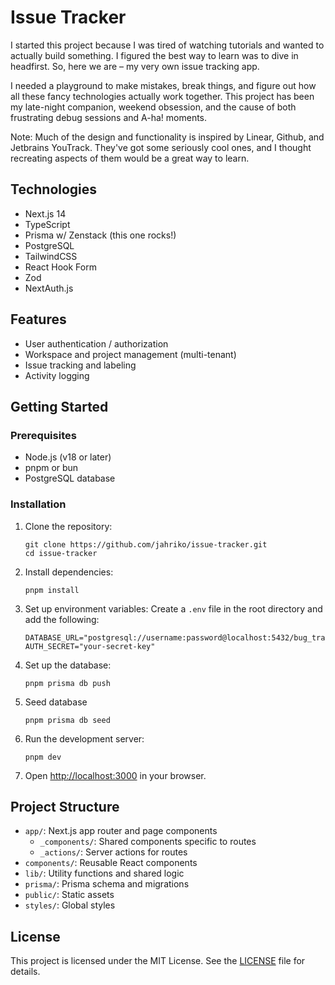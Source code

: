 # Issue Tracker

I started this project because I was tired of watching tutorials and wanted to actually build something. I figured the best way to learn was to dive in headfirst. So, here we are – my very own issue tracking app.

I needed a playground to make mistakes, break things, and figure out how all these fancy technologies actually work together. This project has been my late-night companion, weekend obsession, and the cause of both frustrating debug sessions and A-ha! moments.

Note: Much of the design and functionality is inspired by Linear, Github, and Jetbrains YouTrack. They've got some seriously cool ones, and I thought recreating aspects of them would be a great way to learn.

## Technologies

- Next.js 14
- TypeScript
- Prisma w/ Zenstack (this one rocks!)
- PostgreSQL
- TailwindCSS
- React Hook Form
- Zod
- NextAuth.js

## Features

- User authentication / authorization
- Workspace and project management (multi-tenant)
- Issue tracking and labeling
- Activity logging

## Getting Started

### Prerequisites

- Node.js (v18 or later)
- pnpm or bun
- PostgreSQL database

### Installation

1. Clone the repository:

   ```
   git clone https://github.com/jahriko/issue-tracker.git
   cd issue-tracker
   ```

2. Install dependencies:

   ```
   pnpm install
   ```

3. Set up environment variables:
   Create a `.env` file in the root directory and add the following:

   ```
   DATABASE_URL="postgresql://username:password@localhost:5432/bug_tracker"
   AUTH_SECRET="your-secret-key"
   ```

4. Set up the database:

   ```
   pnpm prisma db push
   ```

5. Seed database

   ```
   pnpm prisma db seed
   ```

6. Run the development server:

   ```
   pnpm dev
   ```

7. Open [http://localhost:3000](http://localhost:3000) in your browser.

## Project Structure

- `app/`: Next.js app router and page components
  - `_components/`: Shared components specific to routes
  - `_actions/`: Server actions for routes
- `components/`: Reusable React components
- `lib/`: Utility functions and shared logic
- `prisma/`: Prisma schema and migrations
- `public/`: Static assets
- `styles/`: Global styles

## License

This project is licensed under the MIT License. See the [LICENSE](LICENSE) file for details.
